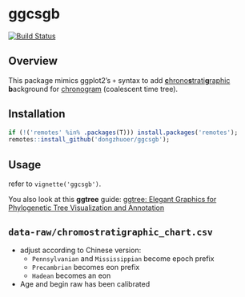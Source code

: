 # ggcsgb
[![Build Status](https://travis-ci.com/dongzhuoer/ggcsgb.svg?token=CyRgUWsqWCctKvAxMXto&branch=master)](https://travis-ci.com/dongzhuoer/ggcsgb)


## Overview

This package mimics ggplot2’s `+` syntax to add [**c**hrono**s**trati**g**raphic](http://www.stratigraphy.org/index.php/ics-chart-timescale) **b**ackground for [chronogram](https://en.wikipedia.org/wiki/Phylogenetic_tree#Chronogram) (coalescent time tree). 



## Installation

```r
if (!('remotes' %in% .packages(T))) install.packages('remotes');
remotes::install_github('dongzhuoer/ggcsgb');
```



## Usage

refer to `vignette('ggcsgb')`.

You also look at this **ggtree** guide: [ggtree: Elegant Graphics for Phylogenetic Tree Visualization and Annotation](https://guangchuangyu.github.io/ggtree-book/)




## `data-raw/chromostratigraphic_chart.csv`

- adjust according to Chinese version: 
    + `Pennsylvanian` and `Mississippian` become epoch prefix
    + `Precambrian` becomes eon prefix
    + `Hadean` becomes an eon
- Age and begin raw has been calibrated
